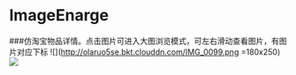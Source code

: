# ImageEnarge
###仿淘宝物品详情。点击图片可进入大图浏览模式，可左右滑动查看图片，有图片对应下标
![](http://olaruo5se.bkt.clouddn.com/IMG_0099.png =180x250)
![](http://olaruo5se.bkt.clouddn.com/IMG_0098.png)



